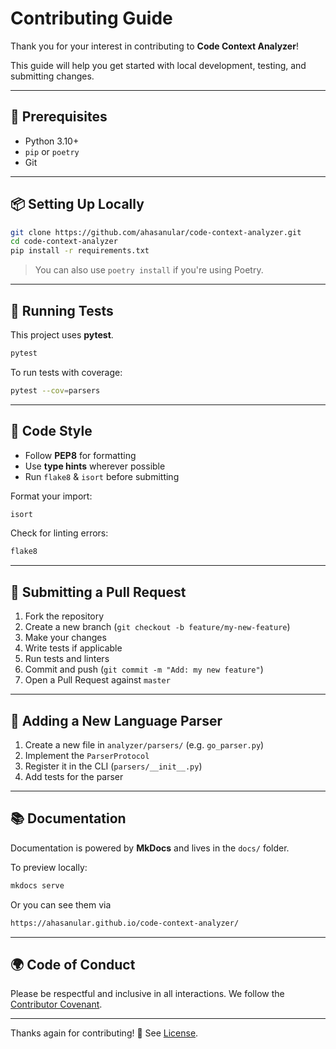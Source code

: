 # Contributing Guide

Thank you for your interest in contributing to **Code Context Analyzer**!

This guide will help you get started with local development, testing, and submitting changes.

---

## 🧰 Prerequisites

- Python 3.10+
- `pip` or `poetry`
- Git

---

## 📦 Setting Up Locally

```bash
git clone https://github.com/ahasanular/code-context-analyzer.git
cd code-context-analyzer
pip install -r requirements.txt
```

> You can also use `poetry install` if you're using Poetry.

---

## 🧪 Running Tests

This project uses **pytest**.

```bash
pytest
```

To run tests with coverage:

```bash
pytest --cov=parsers
```

---

## 🧼 Code Style

- Follow **PEP8** for formatting
- Use **type hints** wherever possible
- Run `flake8` & `isort` before submitting

Format your import:
```bash
isort 
```


Check for linting errors:

```bash
flake8
```

---

## 📝 Submitting a Pull Request

1. Fork the repository
2. Create a new branch (`git checkout -b feature/my-new-feature`)
3. Make your changes
4. Write tests if applicable
5. Run tests and linters
6. Commit and push (`git commit -m "Add: my new feature"`)
7. Open a Pull Request against `master`

---

## 🔌 Adding a New Language Parser

1. Create a new file in `analyzer/parsers/` (e.g. `go_parser.py`)
2. Implement the `ParserProtocol`
3. Register it in the CLI (`parsers/__init__.py`)
4. Add tests for the parser

---

## 📚 Documentation

Documentation is powered by **MkDocs** and lives in the `docs/` folder.

To preview locally:

```bash
mkdocs serve
```
Or you can see them via
```bash
https://ahasanular.github.io/code-context-analyzer/
```

---

## 🌍 Code of Conduct

Please be respectful and inclusive in all interactions.
We follow the [Contributor Covenant](https://www.contributor-covenant.org/).

---

Thanks again for contributing! 💙
See [License](license.md).